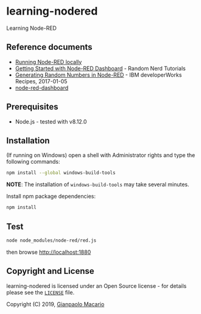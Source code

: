 # learning-nodered

Learning Node-RED

## Reference documents

* [Running Node-RED locally](https://nodered.org/docs/getting-started/local)
* [Getting Started with Node-RED Dashboard](https://randomnerdtutorials.com/getting-started-with-node-red-dashboard/) - Random Nerd Tutorials
* [Generating Random Numbers in Node-RED](https://developer.ibm.com/recipes/tutorials/generating-random-numbers-in-nodered/) - IBM developerWorks Recipes, 2017-01-05
* [node-red-dashboard](https://flows.nodered.org/node/node-red-dashboard)

## Prerequisites

* Node.js - tested with v8.12.0

## Installation

(If running on Windows) open a shell with Administrator rights and type the following commands:

```bash
npm install --global windows-build-tools
```

**NOTE**: The installation of `windows-build-tools` may take several minutes.

Install npm package dependencies:

```bash
npm install
```

## Test

```bash
node node_modules/node-red/red.js
```

then browse <http://localhost:1880>

## Copyright and License

learning-nodered is licensed under an Open Source license - for details please see the [`LICENSE`](LICENSE) file.

Copyright (C) 2019, [Gianpaolo Macario](https://gmacario.github.io/)

<!-- EOF -->
